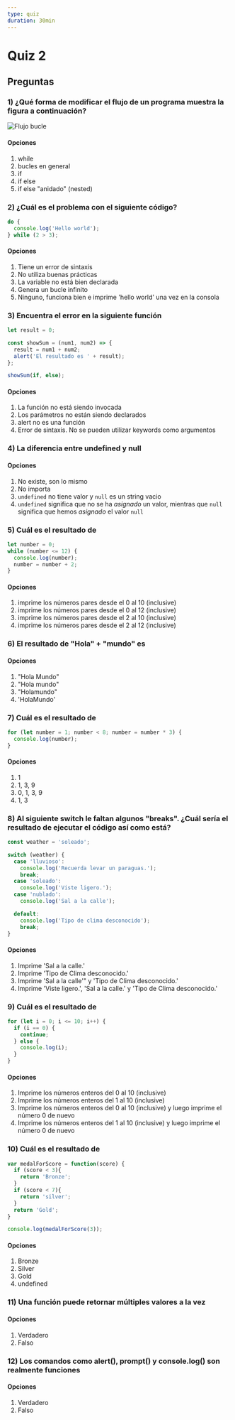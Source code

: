 ```yaml
---
type: quiz
duration: 30min
---
```


# Quiz 2

## Preguntas

### 1) ¿Qué forma de modificar el flujo de un programa muestra la figura a continuación?

![Flujo bucle](http://eloquentjavascript.net/img/controlflow-loop.svg)

#### Opciones

1. while
2. bucles en general
3. if
4. if else
5. if else "anidado" (nested)

<solution style="display:none;">2</solution>

### 2) ¿Cuál es el problema con el siguiente código?

```js
do {
  console.log('Hello world');
} while (2 > 3);
```

#### Opciones

1. Tiene un error de sintaxis
2. No utiliza buenas prácticas
3. La variable no está bien declarada
4. Genera un bucle infinito
5. Ninguno, funciona bien e imprime 'hello world' una vez en la consola

<solution style="display:none;">5</solution>

### 3) Encuentra el error en la siguiente función

```js
let result = 0;

const showSum = (num1, num2) => {
  result = num1 + num2;
  alert('El resultado es ' + result);
};

showSum(if, else);
```

#### Opciones

1. La función no está siendo invocada
2. Los parámetros no están siendo declarados
3. alert no es una función
4. Error de sintaxis. No se pueden utilizar keywords como argumentos

<solution style="display:none;">4</solution>

### 4) La diferencia entre undefined y null

#### Opciones

1. No existe, son lo mismo
2. No importa
3. `undefined` no tiene valor y `null` es un string vacio
4. `undefined` significa que no se ha _asignado_ un valor, mientras que `null`
   significa que hemos _asignado_ el valor `null`

<solution style="display:none;">4</solution>

### 5) Cuál es el resultado de

```js
let number = 0;
while (number <= 12) {
  console.log(number);
  number = number + 2;
}
```

#### Opciones

1. imprime los números pares desde el 0 al 10 (inclusive)
2. imprime los números pares desde el 0 al 12 (inclusive)
3. imprime los números pares desde el 2 al 10 (inclusive)
4. imprime los números pares desde el 2 al 12 (inclusive)

<solution style="display:none;">2</solution>

### 6) El resultado de "Hola" + "mundo" es

#### Opciones

1. "Hola Mundo"
2. "Hola mundo"
3. "Holamundo"
4. 'HolaMundo'

<solution style="display:none;">3</solution>

### 7) Cuál es el resultado de

```js
for (let number = 1; number < 8; number = number * 3) {
  console.log(number);
}
```

#### Opciones

1. 1
2. 1, 3, 9
3. 0, 1, 3, 9
4. 1, 3

<solution style="display:none;">4</solution>

### 8) Al siguiente switch le faltan algunos "breaks". ¿Cuál sería el resultado de ejecutar el código así como está?

```js
const weather = 'soleado';

switch (weather) {
  case 'lluvioso':
    console.log('Recuerda levar un paraguas.');
    break;
  case 'soleado':
    console.log('Viste ligero.');
  case 'nublado':
    console.log('Sal a la calle');

  default:
    console.log('Tipo de clima desconocido');
    break;
}
```

#### Opciones

1. Imprime 'Sal a la calle.'
2. Imprime 'Tipo de Clima desconocido.'
3. Imprime 'Sal a la calle'" y 'Tipo de Clima desconocido.'
4. Imprime 'Viste ligero.', 'Sal a la calle.' y 'Tipo de Clima desconocido.'

<solution style="display:none;">4</solution>

### 9) Cuál es el resultado de

```js
for (let i = 0; i <= 10; i++) {
  if (i == 0) {
    continue;
  } else {
    console.log(i);
  }
}
```

#### Opciones

1. Imprime los números enteros del 0 al 10 (inclusive)
2. Imprime los números enteros del 1 al 10 (inclusive)
3. Imprime los números enteros del 0 al 10 (inclusive) y luego imprime el número
   0 de nuevo
4. Imprime los números enteros del 1 al 10 (inclusive) y luego imprime el número
   0 de nuevo

<solution style="display:none;">2</solution>

### 10) Cuál es el resultado de

```js
var medalForScore = function(score) {
  if (score < 3){
    return 'Bronze';
  }
  if (score < 7){
    return 'silver';
  }
  return 'Gold';
}

console.log(medalForScore(3));
```

#### Opciones

1. Bronze
2. Silver
3. Gold
4. undefined

<solution style="display:none;">2</solution>

### 11) Una función puede retornar múltiples valores a la vez

#### Opciones

1. Verdadero
2. Falso

<solution style="display:none;">2</solution>

### 12) Los comandos como alert(), prompt() y console.log() son realmente funciones

#### Opciones

1. Verdadero
2. Falso

<solution style="display:none;">1</solution>
